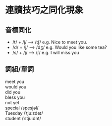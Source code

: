 # 連讀技巧之同化現象

音標同化    
----------------------------------------------
- /t/ + /j/ —> /tʃ/ e.g. Nice to meet you.     
- /d/ + /j/ —> /dʒ/ e.g. Would you like some tea?    
- /s/ + /j/ —> /ʃ/ e.g. I will miss you    

詞組/單詞    
--------------------------------------------------
meet you    
would you    
did you     
bless you     
not yet     
special /spesjəl/    
Tuesday /ˈtju:zdeɪ/    
student /ˈstju:dnt/       
     